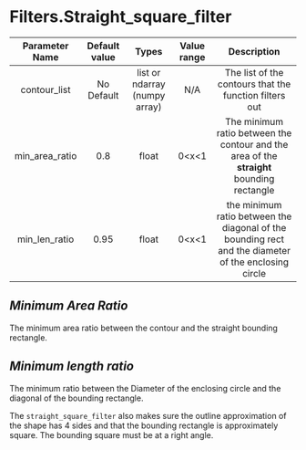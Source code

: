 # Filters.Straight_square_filter

| Parameter Name | Default value | Types | Value range | Description | 
| :---: |  :---: | :---: | :---: | :---: |
| contour_list | No Default | list or ndarray (numpy array)| N/A | The list of the contours that the function filters out |
| min_area_ratio | 0.8 | float | 0<x<1 | The minimum ratio between the contour and the area of the **straight** bounding rectangle |
| min_len_ratio | 0.95 | float | 0<x<1 | the minimum ratio between the diagonal of the bounding rect and the diameter of the enclosing circle|

## *Minimum Area Ratio*
The minimum area ratio between the contour and the straight bounding rectangle. 

## *Minimum length ratio*
The minimum ratio between the Diameter of the enclosing circle and the diagonal of the bounding rectangle.


The `straight_square_filter` also makes sure the outline approximation of the shape has 4 sides and that the
bounding rectangle is approximately square. The bounding square must be at a right angle.
